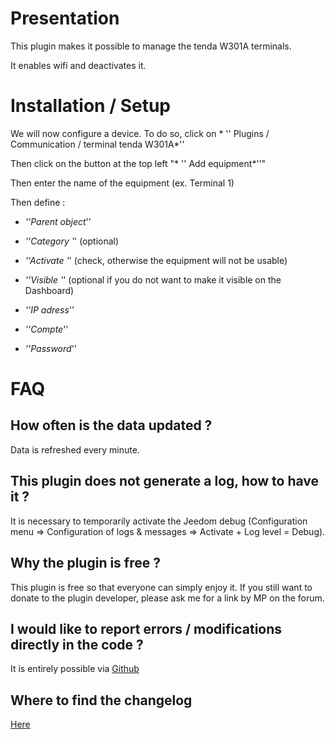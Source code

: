 Presentation
============

This plugin makes it possible to manage the tenda W301A terminals.

It enables wifi and deactivates it.

Installation / Setup
========================

We will now configure a device. To do so, click on * '' Plugins / Communication / terminal tenda W301A*''

Then click on the button at the top left "* '' Add equipment*''"

Then enter the name of the equipment (ex. Terminal 1)

Then define :

-   *''Parent object*''

-   *''Category '*' (optional)

-   *''Activate '*' (check, otherwise the equipment will not be usable)

-   *''Visible '*' (optional if you do not want to make it visible on the Dashboard)

-   *''IP adress*''

-   *''Compte*''

-   *''Password*''

FAQ
===

How often is the data updated ?
-------------------------------------------------------

Data is refreshed every minute.

This plugin does not generate a log, how to have it ?
--------------------------------------------------
It is necessary to temporarily activate the Jeedom debug (Configuration menu ⇒ Configuration of logs & messages ⇒ Activate + Log level = Debug).

Why the plugin is free ?
--------------------------------

This plugin is free so that everyone can simply enjoy it. If you still want to donate to the plugin developer, please ask me for a link by MP on the forum.

I would like to report errors / modifications directly in the code ?
-----------------------------------------------------------------------
It is entirely possible via
[Github](https://github.com/Jeedom-Plugins-Extra/plugin-bornetenda/)

Where to find the changelog
-----------------------
[Here](https://jeedom.github.io/plugin-bornetenda/fr_FR/changelog.html)
